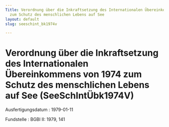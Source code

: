 ```yaml
---
Title: Verordnung über die Inkraftsetzung des Internationalen Übereinkommens von 1974
  zum Schutz des menschlichen Lebens auf See
layout: default
slug: seeschint_bk1974v

---
```


# Verordnung über die Inkraftsetzung des Internationalen Übereinkommens von 1974 zum Schutz des menschlichen Lebens auf See (SeeSchIntÜbk1974V)

Ausfertigungsdatum
:   1979-01-11

Fundstelle
:   BGBl II: 1979, 141

